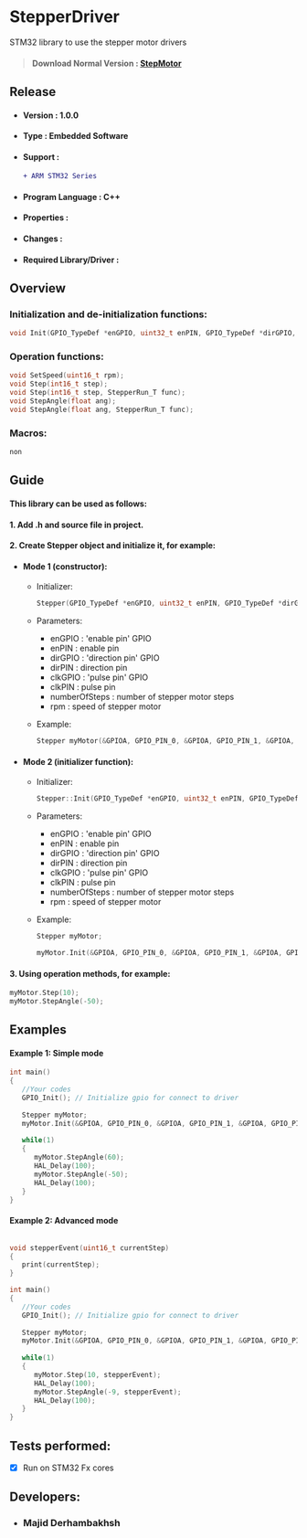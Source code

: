 # StepperDriver
STM32 library to use the stepper motor drivers

> #### Download Normal Version : [StepMotor](https://github.com/Majid-Derhambakhsh/StepMotor)  

## Release
- #### Version : 1.0.0

- #### Type : Embedded Software

- #### Support :  
     ```diff  
     + ARM STM32 Series   
     ```

- #### Program Language : C++

- #### Properties :

- #### Changes :  

- #### Required Library/Driver :


## Overview 
### Initialization and de-initialization functions:
```c++
void Init(GPIO_TypeDef *enGPIO, uint32_t enPIN, GPIO_TypeDef *dirGPIO, uint32_t dirPIN, GPIO_TypeDef *clkGPIO, uint32_t clkPIN, uint16_t  numberOfSteps, uint16_t  rpm);
``` 

### Operation functions:
```c++
void SetSpeed(uint16_t rpm);
void Step(int16_t step);
void Step(int16_t step, StepperRun_T func);
void StepAngle(float ang);
void StepAngle(float ang, StepperRun_T func);
``` 

### Macros:
```diff  
non   
```
    
## Guide

#### This library can be used as follows:
#### 1.  Add .h and source file in project.      
#### 2.  Create Stepper object and initialize it, for example:  
- #### Mode 1 (constructor):  
   * Initializer:
      ```c++
      Stepper(GPIO_TypeDef *enGPIO, uint32_t enPIN, GPIO_TypeDef *dirGPIO, uint32_t dirPIN, GPIO_TypeDef *clkGPIO, uint32_t clkPIN, uint16_t  numberOfSteps, uint16_t  rpm);
      ``` 
   * Parameters:  
      * enGPIO : 'enable pin' GPIO 
      * enPIN : enable pin 
      * dirGPIO : 'direction pin' GPIO 
      * dirPIN : direction pin 
      * clkGPIO : 'pulse pin' GPIO 
      * clkPIN : pulse pin 
      * numberOfSteps : number of stepper motor steps  
      * rpm : speed of stepper motor  
          
          
   * Example:
      ```c++  
      Stepper myMotor(&GPIOA, GPIO_PIN_0, &GPIOA, GPIO_PIN_1, &GPIOA, GPIO_PIN_2, 400, 30);
      ``` 
- #### Mode 2 (initializer function):  
   * Initializer:
      ```c++
      Stepper::Init(GPIO_TypeDef *enGPIO, uint32_t enPIN, GPIO_TypeDef *dirGPIO, uint32_t dirPIN, GPIO_TypeDef *clkGPIO, uint32_t clkPIN, uint16_t  numberOfSteps, uint16_t  rpm);
      ``` 
   * Parameters:  
      * enGPIO : 'enable pin' GPIO 
      * enPIN : enable pin 
      * dirGPIO : 'direction pin' GPIO 
      * dirPIN : direction pin 
      * clkGPIO : 'pulse pin' GPIO 
      * clkPIN : pulse pin 
      * numberOfSteps : number of stepper motor steps  
      * rpm : speed of stepper motor  
          
          
   * Example:
      ```c++  
      Stepper myMotor;
      
      myMotor.Init(&GPIOA, GPIO_PIN_0, &GPIOA, GPIO_PIN_1, &GPIOA, GPIO_PIN_2, 400, 30);
      ``` 
     

#### 3.  Using operation methods, for example: 
        
```c++
myMotor.Step(10);
myMotor.StepAngle(-50);
```  
          
## Examples  

#### Example 1: Simple mode
   ```c++
   int main()
   {
      //Your codes
      GPIO_Init(); // Initialize gpio for connect to driver
      
      Stepper myMotor;
      myMotor.Init(&GPIOA, GPIO_PIN_0, &GPIOA, GPIO_PIN_1, &GPIOA, GPIO_PIN_2, 400, 30);
      
      while(1)
      {
         myMotor.StepAngle(60);
         HAL_Delay(100);
         myMotor.StepAngle(-50);
         HAL_Delay(100);
      }
   }
   ```
    
#### Example 2: Advanced mode
   ```c++
   
   void stepperEvent(uint16_t currentStep)
   {
      print(currentStep);
   }
   
   int main()
   {
      //Your codes
      GPIO_Init(); // Initialize gpio for connect to driver
      
      Stepper myMotor;
      myMotor.Init(&GPIOA, GPIO_PIN_0, &GPIOA, GPIO_PIN_1, &GPIOA, GPIO_PIN_2, 400, 30);
      
      while(1)
      {
         myMotor.Step(10, stepperEvent);
         HAL_Delay(100);
         myMotor.StepAngle(-9, stepperEvent);
         HAL_Delay(100);
      }
   }
   ```
    
## Tests performed:
- [x] Run on STM32 Fx cores

## Developers: 
- ### Majid Derhambakhsh
